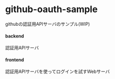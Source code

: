 # github-oauth-sample
githubの認証用APIサーバのサンプル(WIP)

#### backend
認証用APIサーバ

#### frontend
認証用APIサーバを使ってログインを試すWebサーバ
